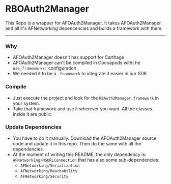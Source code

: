 # RBOAuth2Manager
This Repo is a wrapper for AFOAuth2Manager.
It takes AFOAuth2Manager and all it's AFNetworking depencencies and builds a framework with them.

---

### Why
- AFOAuth2Manager doesn't has support for Carthage
- AFOAuth2Manager can't be compiled in Cocoapods witht he `use_frameworks!` configuration
- We needed it to be a `.framework` to integrate it easier in our SDK


### Compile
- Just execute the project and look for the `RBAuth2Manager.framework` in your system.
- Take that framework and use it wherever you want. All the classes inside it are public.


### Update Dependencies

- You have to do it manually. Download the AFOAuth2Manager source code and update it in this repo. Then do the same with all the dependencies.
- At the moment of writing this README, the only dependency is: `AFNetworking/NSURLConnection` that has also some sub-dependencies:
  - `AFNetworking/Serialization`
  - `AFNetworking/Reachability`
  - `AFNetworking/Security`
 
 